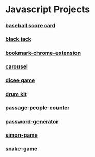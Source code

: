 # Javascript Projects #

### [baseball score card](baseball-score/) 
### [black jack ](black-jack/)
### [bookmark-chrome-extension](bookmarkappchromeextension/)
### [carousel](carousel/)
### [dicee game](dicee-game/) 
### [drum kit ](drum-kit/)
### [passage-people-counter](passagecounter/) 
### [password-generator](passwordgenerator/)
### [simon-game](simongame/)
### [snake-game ](snakegame/)
